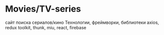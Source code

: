 # Movies/TV-series
сайт поиска сериалов/кино
Технологии, фреймворки, библиотеки axios, redux toolkit, thunk, miu, react, firebase
